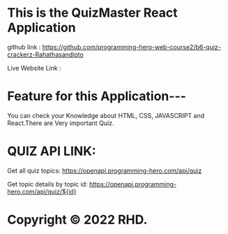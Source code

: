 # This is the QuizMaster React Application
github link : https://github.com/programming-hero-web-course2/b6-quiz-crackerz-Rahathasandipto

Live Website Link : 

# Feature for this Application---
You can check your Knowledge about HTML, CSS, JAVASCRIPT and React.There are Very important Quiz.

# QUIZ API LINK:
Get all quiz topics: https://openapi.programming-hero.com/api/quiz

Get topic details by topic id: https://openapi.programming-hero.com/api/quiz/${id}

# Copyright © 2022 RHD.